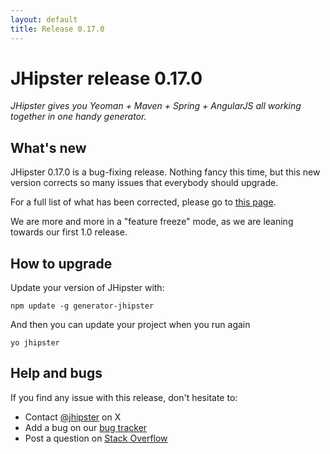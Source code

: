 ```yaml
---
layout: default
title: Release 0.17.0
---
```


JHipster release 0.17.0
==================

*JHipster gives you Yeoman + Maven + Spring + AngularJS all working together in one handy generator.*

What's new
----------

JHipster 0.17.0 is a bug-fixing release. Nothing fancy this time, but this new version corrects so many issues that everybody should upgrade.

For a full list of what has been corrected, please go to [this page](https://github.com/jhipster/generator-jhipster/issues?milestone=6&page=1&state=closed).

We are more and more in a "feature freeze" mode, as we are leaning towards our first 1.0 release.

How to upgrade
------------

Update your version of JHipster with:

```
npm update -g generator-jhipster
```

And then you can update your project when you run again

```
yo jhipster
```

Help and bugs
--------------

If you find any issue with this release, don't hesitate to:

- Contact [@jhipster](https://twitter.com/jhipster) on X
- Add a bug on our [bug tracker](https://github.com/jhipster/generator-jhipster/issues?state=open)
- Post a question on [Stack Overflow](http://stackoverflow.com/tags/jhipster/info)
